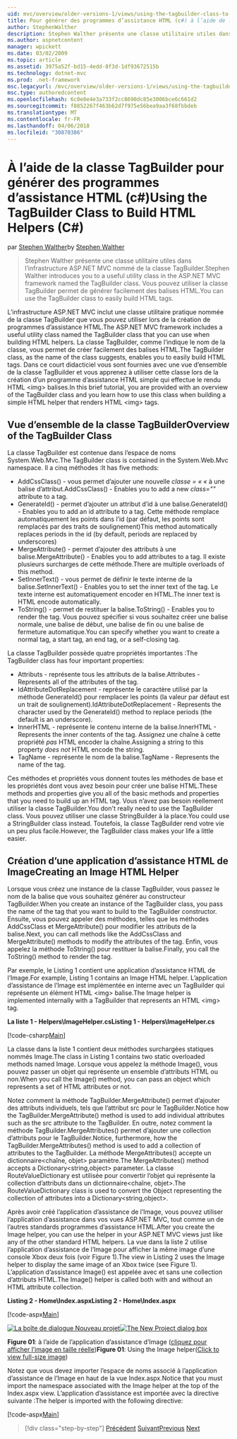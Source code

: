 ```yaml
---
uid: mvc/overview/older-versions-1/views/using-the-tagbuilder-class-to-build-html-helpers-cs
title: Pour générer des programmes d’assistance HTML (c#) à l’aide de la classe TagBuilder | Documents Microsoft
author: StephenWalther
description: Stephen Walther présente une classe utilitaire utiles dans l’infrastructure ASP.NET MVC nommé de la classe TagBuilder. Vous pouvez utiliser la classe TagBuilder à facilement...
ms.author: aspnetcontent
manager: wpickett
ms.date: 03/02/2009
ms.topic: article
ms.assetid: 3975a52f-bd15-4edd-8f3d-1df93672515b
ms.technology: dotnet-mvc
ms.prod: .net-framework
msc.legacyurl: /mvc/overview/older-versions-1/views/using-the-tagbuilder-class-to-build-html-helpers-cs
msc.type: authoredcontent
ms.openlocfilehash: 6c0e8e4e3a733f2cc8690dc85e3006bce6c661d2
ms.sourcegitcommit: f8852267f463b62d7f975e56bea9aa3f68fbbdeb
ms.translationtype: MT
ms.contentlocale: fr-FR
ms.lasthandoff: 04/06/2018
ms.locfileid: "30870386"
---
```

<a name="using-the-tagbuilder-class-to-build-html-helpers-c"></a><span data-ttu-id="2164c-104">À l’aide de la classe TagBuilder pour générer des programmes d’assistance HTML (c#)</span><span class="sxs-lookup"><span data-stu-id="2164c-104">Using the TagBuilder Class to Build HTML Helpers (C#)</span></span>
====================
<span data-ttu-id="2164c-105">par [Stephen Walther](https://github.com/StephenWalther)</span><span class="sxs-lookup"><span data-stu-id="2164c-105">by [Stephen Walther](https://github.com/StephenWalther)</span></span>

> <span data-ttu-id="2164c-106">Stephen Walther présente une classe utilitaire utiles dans l’infrastructure ASP.NET MVC nommé de la classe TagBuilder.</span><span class="sxs-lookup"><span data-stu-id="2164c-106">Stephen Walther introduces you to a useful utility class in the ASP.NET MVC framework named the TagBuilder class.</span></span> <span data-ttu-id="2164c-107">Vous pouvez utiliser la classe TagBuilder permet de générer facilement des balises HTML.</span><span class="sxs-lookup"><span data-stu-id="2164c-107">You can use the TagBuilder class to easily build HTML tags.</span></span>


<span data-ttu-id="2164c-108">L’infrastructure ASP.NET MVC inclut une classe utilitaire pratique nommée de la classe TagBuilder que vous pouvez utiliser lors de la création de programmes d’assistance HTML.</span><span class="sxs-lookup"><span data-stu-id="2164c-108">The ASP.NET MVC framework includes a useful utility class named the TagBuilder class that you can use when building HTML helpers.</span></span> <span data-ttu-id="2164c-109">La classe TagBuilder, comme l’indique le nom de la classe, vous permet de créer facilement des balises HTML.</span><span class="sxs-lookup"><span data-stu-id="2164c-109">The TagBuilder class, as the name of the class suggests, enables you to easily build HTML tags.</span></span> <span data-ttu-id="2164c-110">Dans ce court didacticiel vous sont fournies avec une vue d’ensemble de la classe TagBuilder et vous apprenez à utiliser cette classe lors de la création d’un programme d’assistance HTML simple qui effectue le rendu HTML &lt;img&gt; balises.</span><span class="sxs-lookup"><span data-stu-id="2164c-110">In this brief tutorial, you are provided with an overview of the TagBuilder class and you learn how to use this class when building a simple HTML helper that renders HTML &lt;img&gt; tags.</span></span>

## <a name="overview-of-the-tagbuilder-class"></a><span data-ttu-id="2164c-111">Vue d’ensemble de la classe TagBuilder</span><span class="sxs-lookup"><span data-stu-id="2164c-111">Overview of the TagBuilder Class</span></span>

<span data-ttu-id="2164c-112">La classe TagBuilder est contenue dans l’espace de noms System.Web.Mvc.</span><span class="sxs-lookup"><span data-stu-id="2164c-112">The TagBuilder class is contained in the System.Web.Mvc namespace.</span></span> <span data-ttu-id="2164c-113">Il a cinq méthodes :</span><span class="sxs-lookup"><span data-stu-id="2164c-113">It has five methods:</span></span>

- <span data-ttu-id="2164c-114">AddCssClass() - vous permet d’ajouter une nouvelle *classe = « «* à une balise d’attribut.</span><span class="sxs-lookup"><span data-stu-id="2164c-114">AddCssClass() - Enables you to add a new *class=""* attribute to a tag.</span></span>
- <span data-ttu-id="2164c-115">GenerateId() - permet d’ajouter un attribut d’id à une balise.</span><span class="sxs-lookup"><span data-stu-id="2164c-115">GenerateId() - Enables you to add an id attribute to a tag.</span></span> <span data-ttu-id="2164c-116">Cette méthode remplace automatiquement les points dans l’id (par défaut, les points sont remplacés par des traits de soulignement)</span><span class="sxs-lookup"><span data-stu-id="2164c-116">This method automatically replaces periods in the id (by default, periods are replaced by underscores)</span></span>
- <span data-ttu-id="2164c-117">MergeAttribute() - permet d’ajouter des attributs à une balise.</span><span class="sxs-lookup"><span data-stu-id="2164c-117">MergeAttribute() - Enables you to add attributes to a tag.</span></span> <span data-ttu-id="2164c-118">Il existe plusieurs surcharges de cette méthode.</span><span class="sxs-lookup"><span data-stu-id="2164c-118">There are multiple overloads of this method.</span></span>
- <span data-ttu-id="2164c-119">SetInnerText() - vous permet de définir le texte interne de la balise.</span><span class="sxs-lookup"><span data-stu-id="2164c-119">SetInnerText() - Enables you to set the inner text of the tag.</span></span> <span data-ttu-id="2164c-120">Le texte interne est automatiquement encoder en HTML.</span><span class="sxs-lookup"><span data-stu-id="2164c-120">The inner text is HTML encode automatically.</span></span>
- <span data-ttu-id="2164c-121">ToString() - permet de restituer la balise.</span><span class="sxs-lookup"><span data-stu-id="2164c-121">ToString() - Enables you to render the tag.</span></span> <span data-ttu-id="2164c-122">Vous pouvez spécifier si vous souhaitez créer une balise normale, une balise de début, une balise de fin ou une balise de fermeture automatique.</span><span class="sxs-lookup"><span data-stu-id="2164c-122">You can specify whether you want to create a normal tag, a start tag, an end tag, or a self-closing tag.</span></span>
  

<span data-ttu-id="2164c-123">La classe TagBuilder possède quatre propriétés importantes :</span><span class="sxs-lookup"><span data-stu-id="2164c-123">The TagBuilder class has four important properties:</span></span>

- <span data-ttu-id="2164c-124">Attributs - représente tous les attributs de la balise.</span><span class="sxs-lookup"><span data-stu-id="2164c-124">Attributes - Represents all of the attributes of the tag.</span></span>
- <span data-ttu-id="2164c-125">IdAttributeDotReplacement - représente le caractère utilisé par la méthode GenerateId() pour remplacer les points (la valeur par défaut est un trait de soulignement).</span><span class="sxs-lookup"><span data-stu-id="2164c-125">IdAttributeDotReplacement - Represents the character used by the GenerateId() method to replace periods (the default is an underscore).</span></span>
- <span data-ttu-id="2164c-126">InnerHTML - représente le contenu interne de la balise.</span><span class="sxs-lookup"><span data-stu-id="2164c-126">InnerHTML - Represents the inner contents of the tag.</span></span> <span data-ttu-id="2164c-127">Assignez une chaîne à cette propriété *pas* HTML encoder la chaîne.</span><span class="sxs-lookup"><span data-stu-id="2164c-127">Assigning a string to this property *does not* HTML encode the string.</span></span>
- <span data-ttu-id="2164c-128">TagName - représente le nom de la balise.</span><span class="sxs-lookup"><span data-stu-id="2164c-128">TagName - Represents the name of the tag.</span></span>

<span data-ttu-id="2164c-129">Ces méthodes et propriétés vous donnent toutes les méthodes de base et les propriétés dont vous avez besoin pour créer une balise HTML.</span><span class="sxs-lookup"><span data-stu-id="2164c-129">These methods and properties give you all of the basic methods and properties that you need to build up an HTML tag.</span></span> <span data-ttu-id="2164c-130">Vous n’avez pas besoin réellement utiliser la classe TagBuilder.</span><span class="sxs-lookup"><span data-stu-id="2164c-130">You don't really need to use the TagBuilder class.</span></span> <span data-ttu-id="2164c-131">Vous pouvez utiliser une classe StringBuilder à la place.</span><span class="sxs-lookup"><span data-stu-id="2164c-131">You could use a StringBuilder class instead.</span></span> <span data-ttu-id="2164c-132">Toutefois, la classe TagBuilder rend votre vie un peu plus facile.</span><span class="sxs-lookup"><span data-stu-id="2164c-132">However, the TagBuilder class makes your life a little easier.</span></span>

## <a name="creating-an-image-html-helper"></a><span data-ttu-id="2164c-133">Création d’une application d’assistance HTML de Image</span><span class="sxs-lookup"><span data-stu-id="2164c-133">Creating an Image HTML Helper</span></span>

<span data-ttu-id="2164c-134">Lorsque vous créez une instance de la classe TagBuilder, vous passez le nom de la balise que vous souhaitez générer au constructeur TagBuilder.</span><span class="sxs-lookup"><span data-stu-id="2164c-134">When you create an instance of the TagBuilder class, you pass the name of the tag that you want to build to the TagBuilder constructor.</span></span> <span data-ttu-id="2164c-135">Ensuite, vous pouvez appeler des méthodes, telles que les méthodes AddCssClass et MergeAttribute() pour modifier les attributs de la balise.</span><span class="sxs-lookup"><span data-stu-id="2164c-135">Next, you can call methods like the AddCssClass and MergeAttribute() methods to modify the attributes of the tag.</span></span> <span data-ttu-id="2164c-136">Enfin, vous appelez la méthode ToString() pour restituer la balise.</span><span class="sxs-lookup"><span data-stu-id="2164c-136">Finally, you call the ToString() method to render the tag.</span></span>

<span data-ttu-id="2164c-137">Par exemple, le Listing 1 contient une application d’assistance HTML de l’Image.</span><span class="sxs-lookup"><span data-stu-id="2164c-137">For example, Listing 1 contains an Image HTML helper.</span></span> <span data-ttu-id="2164c-138">L’application d’assistance de l’Image est implémentée en interne avec un TagBuilder qui représente un élément HTML &lt;img&gt; balise.</span><span class="sxs-lookup"><span data-stu-id="2164c-138">The Image helper is implemented internally with a TagBuilder that represents an HTML &lt;img&gt; tag.</span></span>

<span data-ttu-id="2164c-139">**La liste 1 - Helpers\ImageHelper.cs**</span><span class="sxs-lookup"><span data-stu-id="2164c-139">**Listing 1 - Helpers\ImageHelper.cs**</span></span>

[!code-csharp[Main](using-the-tagbuilder-class-to-build-html-helpers-cs/samples/sample1.cs)]

<span data-ttu-id="2164c-140">La classe dans la liste 1 contient deux méthodes surchargées statiques nommés Image.</span><span class="sxs-lookup"><span data-stu-id="2164c-140">The class in Listing 1 contains two static overloaded methods named Image.</span></span> <span data-ttu-id="2164c-141">Lorsque vous appelez la méthode Image(), vous pouvez passer un objet qui représente un ensemble d’attributs HTML ou non.</span><span class="sxs-lookup"><span data-stu-id="2164c-141">When you call the Image() method, you can pass an object which represents a set of HTML attributes or not.</span></span>

<span data-ttu-id="2164c-142">Notez comment la méthode TagBuilder.MergeAttribute() permet d’ajouter des attributs individuels, tels que l’attribut src pour le TagBuilder.</span><span class="sxs-lookup"><span data-stu-id="2164c-142">Notice how the TagBuilder.MergeAttribute() method is used to add individual attributes such as the src attribute to the TagBuilder.</span></span> <span data-ttu-id="2164c-143">En outre, notez comment la méthode TagBuilder.MergeAttributes() permet d’ajouter une collection d’attributs pour le TagBuilder.</span><span class="sxs-lookup"><span data-stu-id="2164c-143">Notice, furthermore, how the TagBuilder.MergeAttributes() method is used to add a collection of attributes to the TagBuilder.</span></span> <span data-ttu-id="2164c-144">La méthode MergeAttributes() accepte un dictionnaire&lt;chaîne, objet&gt; paramètre.</span><span class="sxs-lookup"><span data-stu-id="2164c-144">The MergeAttributes() method accepts a Dictionary&lt;string,object&gt; parameter.</span></span> <span data-ttu-id="2164c-145">La classe RouteValueDictionary est utilisée pour convertir l’objet qui représente la collection d’attributs dans un dictionnaire&lt;chaîne, objet&gt;.</span><span class="sxs-lookup"><span data-stu-id="2164c-145">The RouteValueDictionary class is used to convert the Object representing the collection of attributes into a Dictionary&lt;string,object&gt;.</span></span>

<span data-ttu-id="2164c-146">Après avoir créé l’application d’assistance de l’Image, vous pouvez utiliser l’application d’assistance dans vos vues ASP.NET MVC, tout comme un de l’autres standards programmes d’assistance HTML.</span><span class="sxs-lookup"><span data-stu-id="2164c-146">After you create the Image helper, you can use the helper in your ASP.NET MVC views just like any of the other standard HTML helpers.</span></span> <span data-ttu-id="2164c-147">La vue dans la liste 2 utilise l’application d’assistance de l’Image pour afficher la même image d’une console Xbox deux fois (voir Figure 1).</span><span class="sxs-lookup"><span data-stu-id="2164c-147">The view in Listing 2 uses the Image helper to display the same image of an Xbox twice (see Figure 1).</span></span> <span data-ttu-id="2164c-148">L’application d’assistance Image() est appelée avec et sans une collection d’attributs HTML.</span><span class="sxs-lookup"><span data-stu-id="2164c-148">The Image() helper is called both with and without an HTML attribute collection.</span></span>

<span data-ttu-id="2164c-149">**Listing 2 - Home\Index.aspx**</span><span class="sxs-lookup"><span data-stu-id="2164c-149">**Listing 2 - Home\Index.aspx**</span></span>

[!code-aspx[Main](using-the-tagbuilder-class-to-build-html-helpers-cs/samples/sample2.aspx)]


<span data-ttu-id="2164c-150">[![La boîte de dialogue Nouveau projet](using-the-tagbuilder-class-to-build-html-helpers-cs/_static/image1.jpg)](using-the-tagbuilder-class-to-build-html-helpers-cs/_static/image1.png)</span><span class="sxs-lookup"><span data-stu-id="2164c-150">[![The New Project dialog box](using-the-tagbuilder-class-to-build-html-helpers-cs/_static/image1.jpg)](using-the-tagbuilder-class-to-build-html-helpers-cs/_static/image1.png)</span></span>

<span data-ttu-id="2164c-151">**Figure 01**: à l’aide de l’application d’assistance d’Image ([cliquez pour afficher l’image en taille réelle](using-the-tagbuilder-class-to-build-html-helpers-cs/_static/image2.png))</span><span class="sxs-lookup"><span data-stu-id="2164c-151">**Figure 01**: Using the Image helper([Click to view full-size image](using-the-tagbuilder-class-to-build-html-helpers-cs/_static/image2.png))</span></span>


<span data-ttu-id="2164c-152">Notez que vous devez importer l’espace de noms associé à l’application d’assistance de l’Image en haut de la vue Index.aspx.</span><span class="sxs-lookup"><span data-stu-id="2164c-152">Notice that you must import the namespace associated with the Image helper at the top of the Index.aspx view.</span></span> <span data-ttu-id="2164c-153">L’application d’assistance est importée avec la directive suivante :</span><span class="sxs-lookup"><span data-stu-id="2164c-153">The helper is imported with the following directive:</span></span>

[!code-aspx[Main](using-the-tagbuilder-class-to-build-html-helpers-cs/samples/sample3.aspx)]

> [!div class="step-by-step"]
> <span data-ttu-id="2164c-154">[Précédent](creating-custom-html-helpers-cs.md)
> [Suivant](creating-page-layouts-with-view-master-pages-cs.md)</span><span class="sxs-lookup"><span data-stu-id="2164c-154">[Previous](creating-custom-html-helpers-cs.md)
[Next](creating-page-layouts-with-view-master-pages-cs.md)</span></span>

